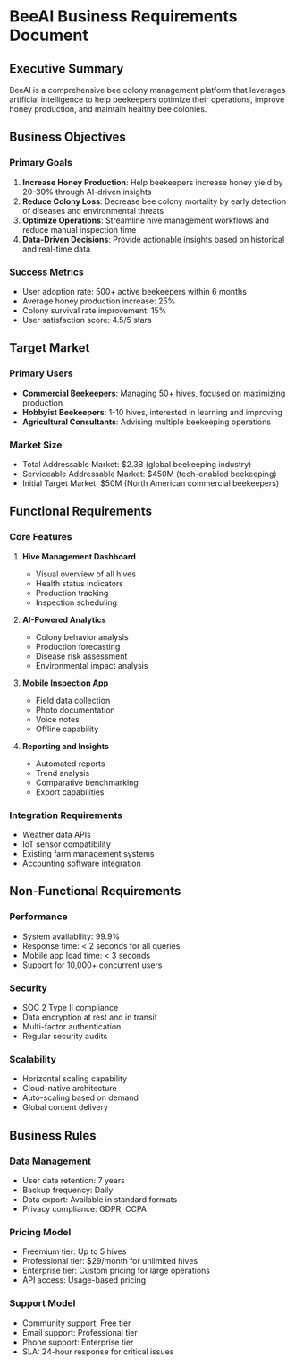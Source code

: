# BeeAI Business Requirements Document

## Executive Summary
BeeAI is a comprehensive bee colony management platform that leverages artificial intelligence to help beekeepers optimize their operations, improve honey production, and maintain healthy bee colonies.

## Business Objectives

### Primary Goals
1. **Increase Honey Production**: Help beekeepers increase honey yield by 20-30% through AI-driven insights
2. **Reduce Colony Loss**: Decrease bee colony mortality by early detection of diseases and environmental threats
3. **Optimize Operations**: Streamline hive management workflows and reduce manual inspection time
4. **Data-Driven Decisions**: Provide actionable insights based on historical and real-time data

### Success Metrics
- User adoption rate: 500+ active beekeepers within 6 months
- Average honey production increase: 25%
- Colony survival rate improvement: 15%
- User satisfaction score: 4.5/5 stars

## Target Market

### Primary Users
- **Commercial Beekeepers**: Managing 50+ hives, focused on maximizing production
- **Hobbyist Beekeepers**: 1-10 hives, interested in learning and improving
- **Agricultural Consultants**: Advising multiple beekeeping operations

### Market Size
- Total Addressable Market: $2.3B (global beekeeping industry)
- Serviceable Addressable Market: $450M (tech-enabled beekeeping)
- Initial Target Market: $50M (North American commercial beekeepers)

## Functional Requirements

### Core Features
1. **Hive Management Dashboard**
   - Visual overview of all hives
   - Health status indicators
   - Production tracking
   - Inspection scheduling

2. **AI-Powered Analytics**
   - Colony behavior analysis
   - Production forecasting
   - Disease risk assessment
   - Environmental impact analysis

3. **Mobile Inspection App**
   - Field data collection
   - Photo documentation
   - Voice notes
   - Offline capability

4. **Reporting and Insights**
   - Automated reports
   - Trend analysis
   - Comparative benchmarking
   - Export capabilities

### Integration Requirements
- Weather data APIs
- IoT sensor compatibility
- Existing farm management systems
- Accounting software integration

## Non-Functional Requirements

### Performance
- System availability: 99.9%
- Response time: < 2 seconds for all queries
- Mobile app load time: < 3 seconds
- Support for 10,000+ concurrent users

### Security
- SOC 2 Type II compliance
- Data encryption at rest and in transit
- Multi-factor authentication
- Regular security audits

### Scalability
- Horizontal scaling capability
- Cloud-native architecture
- Auto-scaling based on demand
- Global content delivery

## Business Rules

### Data Management
- User data retention: 7 years
- Backup frequency: Daily
- Data export: Available in standard formats
- Privacy compliance: GDPR, CCPA

### Pricing Model
- Freemium tier: Up to 5 hives
- Professional tier: $29/month for unlimited hives
- Enterprise tier: Custom pricing for large operations
- API access: Usage-based pricing

### Support Model
- Community support: Free tier
- Email support: Professional tier
- Phone support: Enterprise tier
- SLA: 24-hour response for critical issues
